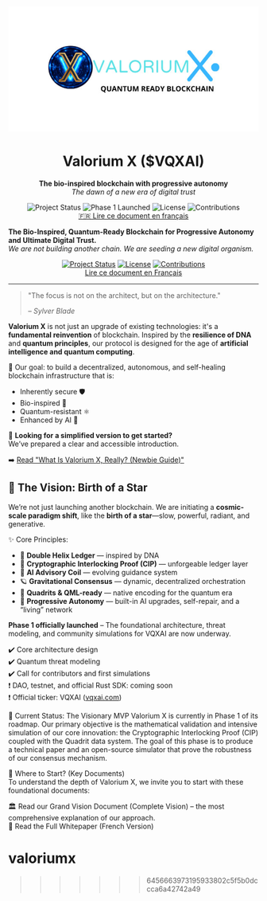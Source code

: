 <p align="center">
  <img src="https://github.com/SylverbladeX/ValoriumX/blob/main/pictures/vlrx-logo-min.jpg" alt="Logo de Valorium X" width="550"/>
</p>

<h1 align="center">Valorium X ($VQXAI)</h1>

<p align="center">
  <strong>The bio-inspired blockchain with progressive autonomy</strong><br />
  <em>The dawn of a new era of digital trust</em>
</p>

<p align="center">
  <img src="https://img.shields.io/badge/Status-In%20Development-blue" alt="Project Status">
  <img src="https://img.shields.io/badge/Phase%201-Launched-brightgreen" alt="Phase 1 Launched">
  <img src="https://img.shields.io/badge/License-MIT-green" alt="License">
  <img src="https://img.shields.io/badge/Contributions-Welcome-brightgreen" alt="Contributions">
  <br>
  <a href="https://github.com/SylverbladeX/ValoriumX/blob/main/README_FR.md">🇫🇷 Lire ce document en français</a>

  <strong>The Bio-Inspired, Quantum-Ready Blockchain for Progressive Autonomy and Ultimate Digital Trust.</strong>
  <br />
  <em>We are not building another chain. We are seeding a new digital organism.</em>
</p>

<p align="center">
  <a href="https://github.com/SylverbladeX/ValoriumX/blob/main/docs/ROADMAP.md"><img src="https://img.shields.io/badge/Status-Phase%201%3A%20Proven%20Consensus-blue.svg" alt="Project Status"></a>
  <a href="https://github.com/SylverbladeX/ValoriumX/blob/main/LICENSE"><img src="https://img.shields.io/badge/License-MIT-green.svg" alt="License"></a>
  <a href="https://github.com/SylverbladeX/ValoriumX/blob/main/CONTRIBUTING.md"><img src="https://img.shields.io/badge/Contributions-Welcome-brightgreen.svg" alt="Contributions"></a>
  <br>
  <a href="https://github.com/SylverbladeX/ValoriumX/blob/main/newbie-fr.md">Lire ce document en Français</a>
</p>

---

> "The focus is not on the architect, but on the architecture."
>
> *– Sylver Blade*

**Valorium X** is not just an upgrade of existing technologies: it's a **fundamental reinvention** of blockchain. Inspired by the **resilience of DNA** and **quantum principles**, our protocol is designed for the age of **artificial intelligence and quantum computing**.

🎯 Our goal: to build a decentralized, autonomous, and self-healing blockchain infrastructure that is:
- Inherently secure 🛡️  
- Bio-inspired 🌱  
- Quantum-resistant ⚛️  
- Enhanced by AI 🤖

📘 **Looking for a simplified version to get started?**  
We’ve prepared a clear and accessible introduction.

➡️ [Read "What Is Valorium X, Really? (Newbie Guide)"](newbie.md)

## 🌟 The Vision: Birth of a Star

We’re not just launching another blockchain. We are initiating a **cosmic-scale paradigm shift**, like the **birth of a star**—slow, powerful, radiant, and generative.

✨ Core Principles:
- 🧬 **Double Helix Ledger** — inspired by DNA  
- 🔐 **Cryptographic Interlocking Proof (CIP)** — unforgeable ledger layer  
- 🧠 **AI Advisory Coil** — evolving guidance system  
- 🪐 **Gravitational Consensus** — dynamic, decentralized orchestration
- 🧬 **Quadrits & QML-ready** — native encoding for the quantum era
- 🦾 **Progressive Autonomy** — built-in AI upgrades, self-repair, and a “living” network

**Phase 1 officially launched** – The foundational architecture, threat modeling, and community simulations for VQXAI are now underway.

✔️ Core architecture design  
✔️ Quantum threat modeling  
✔️ Call for contributors and first simulations  
❗ DAO, testnet, and official Rust SDK: coming soon  
❗ Official ticker: VQXAI ([vqxai.com](https://vqxai.com))

🚀 Current Status: The Visionary MVP
Valorium X is currently in Phase 1 of its roadmap.
Our primary objective is the mathematical validation and intensive simulation of our core innovation: the Cryptographic Interlocking Proof (CIP) coupled with the Quadrit data system. The goal of this phase is to produce a technical paper and an open-source simulator that prove the robustness of our consensus mechanism.

🚀 Where to Start? (Key Documents)  
To understand the depth of Valorium X, we invite you to start with these foundational documents:

🏛️ Read our Grand Vision Document (Complete Vision) – the most comprehensive explanation of our approach.  
📖 Read the Full Whitepaper (French Version)
# valoriumx
>>>>>>> 6456663973195933802c5f5b0dccca6a42742a49
